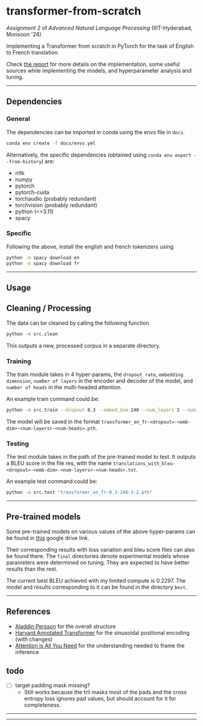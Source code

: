 # transformer-from-scratch
*Assignment 2* of *Advanced Natural Language Processing* (IIIT-Hyderabad, Monsoon '24)

Implementing a Transformer from scratch in PyTorch for the task of English to French translation. 

Check [the report](./docs/Report.pdf) for more details on the implementation, some useful sources while implementing the models, and hyperparameter analysis and tuning. 

___
## Dependencies
### General
The dependencies can be imported in conda using the envs file in `docs`. 
```sh
conda env create -f docs/envs.yml
```

Alternatively, the specific dependencies (obtained using `conda env export --from-history`) are:
- nltk
- numpy
- pytorch
- pytorch-cuda
- torchaudio (probably redundant)
- torchvision (probably redundant)
- python (<=3.11)
- spacy

### Specific

Following the above, install the english and french tokenizers using
```sh
python -m spacy download en
python -m spacy download fr
```
___
## Usage
## Cleaning / Processing
The data can be cleaned by calling the following function
```sh
python -m src.clean
```
This outputs a new, processed corpus in a separate directory. 

### Training
The train module takes in 4 hyper-params, the `dropout rate`, `embedding dimension`, `number of layers` in the encoder and decoder of the model, and `number of heads` in the multi-headed attention. 

An example train command could be:
```sh
python -m src.train --dropout 0.3 --embed_dim 240 --num_layers 3 --num_heads 2
```
The model will be saved in the format `transformer_en_fr-<dropout>-<emb-dim>-<num-layers>-<num-heads>.pth`. 

### Testing
The test module takes in the path of the pre-trained model to test. It outputs a BLEU score in the file res, with the name `translations_with_bleu-<dropout>-<emb-dim>-<num-layers>-<num-heads>.txt`. 

An example test command could be:
```sh
python -m src.test "transformer_en_fr-0.3-240-3-2.pth"
```
___
## Pre-trained models
Some pre-trained models on various values of the above hyper-params can be found in [this](https://drive.google.com/drive/folders/1b8qnuLzz-PF50hJpnwir4tJ5jSFRlZSX?usp=sharing) google drive link. 

Their corresponding results with loss variation and bleu score files can also be found there. 
The `final` directories denote experimental models whose parameters were determined on tuning. They are expected to have better results than the rest. 

The current best BLEU achieved with my limited compute is 0.2297. The model and results corresponding to it can be found in the directory `best`. 
___
## References
- [Aladdin Persson](https://www.youtube.com/watch?v=U0s0f995w14) for the overall structure
- [Harvard Annotated Transformer](http://nlp.seas.harvard.edu/annotated-transformer/) for the sinusoidal positional encoding (with changes)
- [Attention is All You Need](https://arxiv.org/abs/1706.03762) for the understanding needed to frame the inference 

## todo
- [ ] target padding mask missing? 
  - Still works because the tril masks most of the pads and the cross entropy loss ignores pad values, but should account for it for completeness.  
___
___

